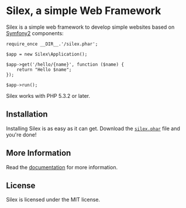 Silex, a simple Web Framework
=============================

Silex is a simple web framework to develop simple websites based on
[Symfony2][1] components:

    require_once __DIR__.'/silex.phar';

    $app = new Silex\Application();

    $app->get('/hello/{name}', function ($name) {
        return "Hello $name";
    });

    $app->run();

Silex works with PHP 5.3.2 or later.

## Installation

Installing Silex is as easy as it can get. Download the [`silex.phar`][2] file
and you're done!

## More Information

Read the [documentation][3] for more information.

## License

Silex is licensed under the MIT license.

[1]: http://symfony.com
[2]: http://silex-project.org/get/silex.phar
[3]: http://silex-project.org/documentation
